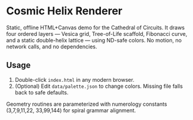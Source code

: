# Cosmic Helix Renderer

Static, offline HTML+Canvas demo for the Cathedral of Circuits.
It draws four ordered layers — Vesica grid, Tree-of-Life scaffold,
Fibonacci curve, and a static double-helix lattice — using ND-safe colors.
No motion, no network calls, and no dependencies.

## Usage
1. Double-click `index.html` in any modern browser.
2. (Optional) Edit `data/palette.json` to change colors. Missing file falls
   back to safe defaults.

Geometry routines are parameterized with numerology constants (3,7,9,11,22,
33,99,144) for spiral grammar alignment.
